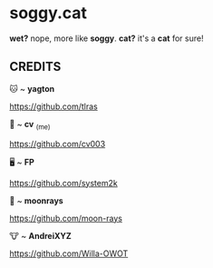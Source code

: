 # soggy.cat
**wet?** nope, more like **soggy**.
**cat?** it's a **cat** for sure!

## CREDITS
🐱 ~ **yagton**

https://github.com/tlras

🐶 ~ **cv** <sub>(me)</sub>

https://github.com/cv003

🖥️ ~ **FP**

https://github.com/system2k

🌙 ~ **moonrays**

https://github.com/moon-rays

🐮 ~ **AndreiXYZ**

https://github.com/Willa-OWOT
